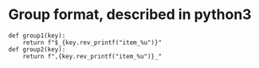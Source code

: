 # Group format, described in python3
```py3
def group1(key):
	return f"$_{key.rev_printf("item_%u")}"
def group2(key):
	return f",{key.rev_printf("item_%u")}_"
```

